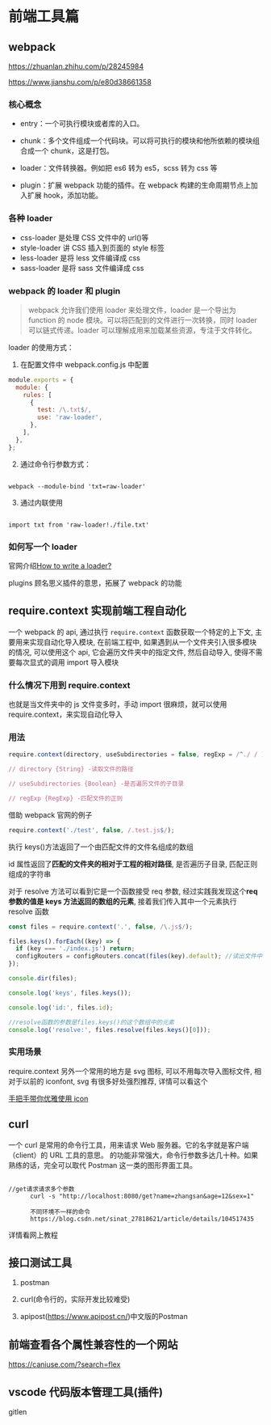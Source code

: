 # 前端工具篇

## webpack

https://zhuanlan.zhihu.com/p/28245984

https://www.jianshu.com/p/e80d38661358

### 核心概念

- entry：一个可执行模块或者库的入口。

- chunk：多个文件组成一个代码块。可以将可执行的模块和他所依赖的模块组合成一个 chunk，这是打包。

- loader：文件转换器。例如把 es6 转为 es5，scss 转为 css 等

- plugin：扩展 webpack 功能的插件。在 webpack 构建的生命周期节点上加入扩展 hook，添加功能。

### 各种 loader

- css-loader 是处理 CSS 文件中的 url()等
- style-loader 讲 CSS 插入到页面的 style 标签
- less-loader 是将 less 文件编译成 css
- sass-loader 是将 sass 文件编译成 css

### webpack 的 loader 和 plugin

> webpack 允许我们使用 loader 来处理文件，loader 是一个导出为 function 的 node 模块。可以将匹配到的文件进行一次转换，同时 loader 可以链式传递。loader 可以理解成用来加载某些资源，专注于文件转化。

loader 的使用方式：

1. 在配置文件中 webpack.config.js 中配置

```js
module.exports = {
  module: {
    rules: [
      {
        test: /\.txt$/,
        use: 'raw-loader',
      },
    ],
  },
};
```

2. 通过命令行参数方式：

```

webpack --module-bind 'txt=raw-loader'

```

3. 通过内联使用

```

import txt from 'raw-loader!./file.txt'
```

### 如何写一个 loader

官网介绍[How to write a loader?](https://webpack.js.org/contribute/writing-a-loader/)

plugins 顾名思义插件的意思，拓展了 webpack 的功能

## require.context 实现前端工程自动化

一个 webpack 的 api, 通过执行 `require.context` 函数获取一个特定的上下文, 主要用来实现自动化导入模块, 在前端工程中, 如果遇到从一个文件夹引入很多模块的情况, 可以使用这个 api, 它会遍历文件夹中的指定文件, 然后自动导入, 使得不需要每次显式的调用 import 导入模块

### 什么情况下用到 require.context

也就是当文件夹中的 js 文件变多时，手动 import 很麻烦，就可以使用 require.context，来实现自动化导入

### 用法

```js
require.context(directory, useSubdirectories = false, regExp = /^./ / );

// directory {String} -读取文件的路径

// useSubdirectories {Boolean} -是否遍历文件的子目录

// regExp {RegExp} -匹配文件的正则
```

借助 webpack 官网的例子

```js
require.context('./test', false, /.test.js$/);
```

执行 keys()方法返回了一个由匹配文件的文件名组成的数组

id 属性返回了**匹配的文件夹的相对于工程的相对路径**, 是否遍历子目录, 匹配正则组成的字符串

对于 resolve 方法可以看到它是一个函数接受 req 参数, 经过实践我发现这个**req 参数的值是 keys 方法返回的数组的元素**, 接着我们传入其中一个元素执行 resolve 函数

```js
const files = require.context('.', false, /\.js$/);

files.keys().forEach((key) => {
  if (key === './index.js') return;
  configRouters = configRouters.concat(files(key).default); //读出文件中的default模块
});

console.dir(files);

console.log('keys', files.keys());

console.log('id:', files.id);

//resolve函数的参数是files.keys()的这个数组中的元素
console.log('resolve:', files.resolve(files.keys()[0]));
```

### 实用场景

require.context 另外一个常用的地方是 svg 图标, 可以不用每次导入图标文件, 相对于以前的 iconfont, svg 有很多好处强烈推荐, 详情可以看这个

[手把手带你优雅使用 icon](https://juejin.cn/post/6844903517564436493)

## curl

一个 curl 是常用的命令行工具，用来请求 Web 服务器。它的名字就是客户端（client）的 URL 工具的意思。
的功能非常强大，命令行参数多达几十种。如果熟练的话，完全可以取代 Postman 这一类的图形界面工具。

```

//get请求请求多个参数
      curl -s "http://localhost:8080/get?name=zhangsan&age=12&sex=1"

      不同环境不一样的命令
      https://blog.csdn.net/sinat_27818621/article/details/104517435
```

详情看网上教程

## 接口测试工具

1. postman

2. curl(命令行的，实际开发比较难受)

3. apipost(https://www.apipost.cn/)中文版的Postman

## 前端查看各个属性兼容性的一个网站

https://caniuse.com/?search=flex

## vscode 代码版本管理工具(插件)

gitlen

